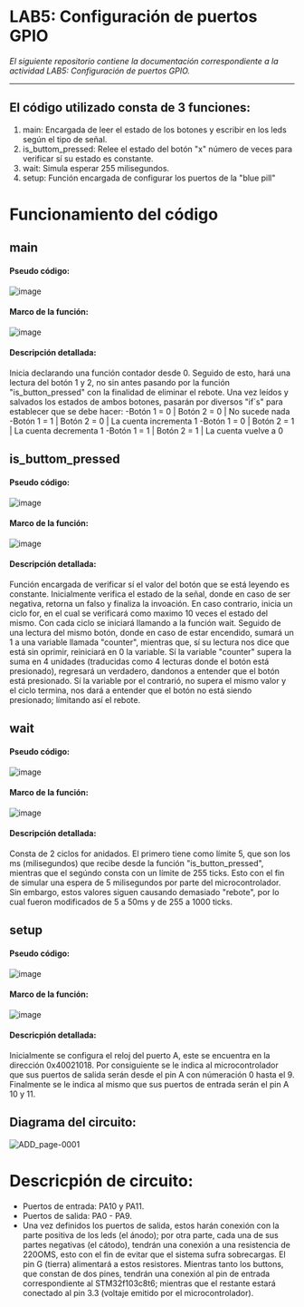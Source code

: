 # LAB5: Configuración de puertos GPIO

*El siguiente repositorio contiene la documentación correspondiente a la actividad LAB5: Configuración de puertos GPIO.*

---

## El código utilizado consta de 3 funciones:
1) main: Encargada de leer el estado de los botones y escribir en los leds según el tipo de señal.
2) is_buttom_pressed: Relee el estado del botón "x" número de veces para verificar sí su estado es constante.
3) wait: Simula esperar 255 milisegundos. 
4) setup: Función encargada de configurar los puertos de la "blue pill"

# Funcionamiento del código

## main
#### Pseudo código:
![image](https://github.com/DamianRPG/Lab5/assets/126529855/2bb44fd1-93ce-4c41-824c-75827e866713)

#### Marco de la función:
![image](https://github.com/DamianRPG/Lab5/assets/126529855/7812255d-bf72-4a7f-9182-3cdcd0b870a9)

#### Descripción detallada:
Inicia declarando una función contador desde 0.
Seguido de esto, hará una lectura del botón 1 y 2, no sin antes pasando por la función "is_button_pressed" con la finalidad de eliminar el rebote.
Una vez leídos y salvados los estados de ambos botones, pasarán por diversos "if´s" para establecer que se debe hacer:
-Botón 1 = 0 | Botón 2 = 0 | No sucede nada
-Botón 1 = 1 | Botón 2 = 0 | La cuenta incrementa 1
-Botón 1 = 0 | Botón 2 = 1 | La cuenta decrementa 1
-Botón 1 = 1 | Botón 2 = 1 | La cuenta vuelve a 0
## is_buttom_pressed
#### Pseudo código:
![image](https://github.com/DamianRPG/Lab5/assets/126529855/fb5cb752-e150-488d-bb4e-6edd6538a86a)

#### Marco de la función:
![image](https://github.com/DamianRPG/Lab5/assets/126529855/7c4147e0-021f-45b6-8f03-765ce838e5b2)

#### Descripción detallada:
Función encargada de verificar sí el valor del botón que se está leyendo es constante.
Inicialmente verifica el estado de la señal, donde en caso de ser negativa, retorna un falso y finaliza la invoación.
En caso contrario, inicia un ciclo for, en el cual se verificará como maximo 10 veces el estado del mismo. Con cada ciclo se iniciará llamando a la función wait. Seguido de una lectura del mismo botón, donde en caso de estar encendido, sumará un 1 a una variable llamada "counter", mientras que, sí su lectura nos dice que está sin oprimir, reiniciará en 0 la variable.
Sí la variable "counter" supera la suma en 4 unidades (traducidas como 4 lecturas donde el botón está presionado), regresará un verdadero, dandonos a entender que el botón está presionado.
Sí la variable por el contrarió, no supera el mismo valor y el ciclo termina, nos dará a entender que el botón no está siendo presionado; límitando así el rebote.

## wait
#### Pseudo código:
![image](https://github.com/DamianRPG/Lab5/assets/126529855/f5021e2f-b78c-43c2-b56f-8363b91157c7)

#### Marco de la función:
![image](https://github.com/DamianRPG/Lab5/assets/126529855/c2fbd1c3-83cc-4899-a01c-100b4d61f14d)

#### Descripción detallada:
Consta de 2 ciclos for anidados. El primero tiene como límite 5, que son los ms (milisegundos) que recibe desde la función "is_button_pressed", mientras que el segúndo consta con un límite de 255 ticks. Esto con el fin de simular una espera de 5 milisegundos por parte del microcontrolador. Sin embargo, estos valores siguen causando demasiado "rebote", por lo cual fueron modificados de 5 a 50ms y de 255 a 1000 ticks. 

## setup
#### Pseudo código:
![image](https://github.com/DamianRPG/Lab5/assets/126529855/7b23c2e4-73ba-43f6-9811-1a93f2bbf809)

#### Marco de la función:
![image](https://github.com/DamianRPG/Lab5/assets/126529855/f88f4771-dab3-4388-a2ba-517e43487a96)

#### Descricpión detallada:
Inicialmente se configura el reloj del puerto A, este se encuentra en la dirección 0x40021018.
Por consiguiente se le indica al microcontrolador que sus puertos de salida serán desde el pin A con númeración 0 hasta el 9.
Finalmente se le indica al mismo que sus puertos de entrada serán el pin A 10 y 11.

## Diagrama del circuito:
![ADD_page-0001](https://github.com/DamianRPG/Lab5/assets/126529855/9685ae01-5383-47ab-bb22-805555e3bf0d)

# Descricpión de circuito:
- Puertos de entrada: PA10 y PA11.
- Puertos de salida: PA0 - PA9.
- Una vez definidos los puertos de salida, estos harán conexión con la parte positiva de los leds (el ánodo); por otra parte, cada una de sus partes negativas (el cátodo), tendrán una conexión a una resistencia de 220OMS, esto con el fin de evitar que el sistema sufra sobrecargas. El pin G (tierra) alimentará a estos resistores.
Mientras tanto los buttons, que constan de dos pines, tendrán una conexión al pin de entrada correspondiente al STM32f103c8t6; mientras que el restante estará conectado al pin 3.3 (voltaje emitido por el microcontrolador).




